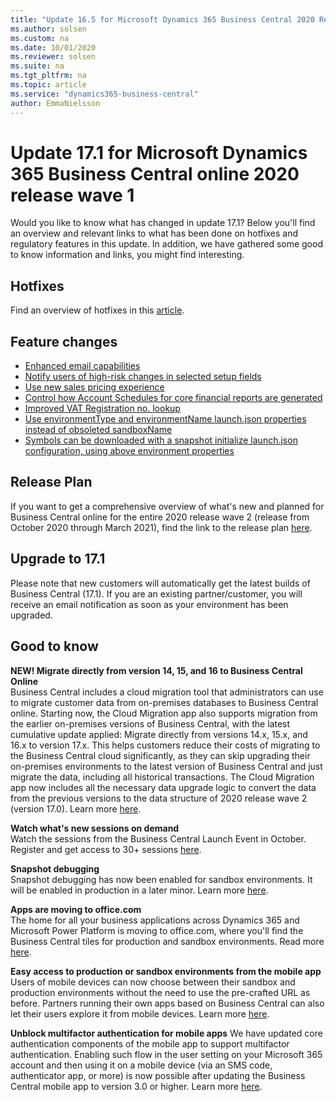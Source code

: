 ```yaml
---
title: "Update 16.5 for Microsoft Dynamics 365 Business Central 2020 Release Wave 1"
ms.author: solsen
ms.custom: na
ms.date: 10/01/2020
ms.reviewer: solsen
ms.suite: na
ms.tgt_pltfrm: na
ms.topic: article
ms.service: "dynamics365-business-central"
author: EmmaNielsson
---
```


# Update 17.1 for Microsoft Dynamics 365 Business Central online 2020 release wave 1

Would you like to know what has changed in update 17.1? Below you'll find an overview and relevant links to what has been done on hotfixes and regulatory features in this update. In addition, we have gathered some good to know information and links, you might find interesting.

## Hotfixes

Find an overview of hotfixes in this [article](https://support.microsoft.com/en-us/help/4576664).

## Feature changes

- [Enhanced email capabilities](/dynamics365-release-plan/2020wave2/smb/dynamics365-business-central/enhanced-email-capabilities)
- [Notify users of high-risk changes in selected setup fields](/dynamics365-release-plan/2020wave2/smb/dynamics365-business-central/notify-users-high-risk-changes-selected-setup-fields)
- [Use new sales pricing experience](/dynamics365-release-plan/2020wave2/smb/dynamics365-business-central/use-new-sales-pricing-experience-)
- [Control how Account Schedules for core financial reports are generated](/dynamics365-business-central/control-how-account-schedules-core-financial-reports-are-generated)
- [Improved VAT Registration no. lookup](/dynamics365/business-central/finance-how-validate-vat-registration-number)
- [Use environmentType and environmentName launch.json properties instead of obsoleted sandboxName](/dynamics365/business-central/dev-itpro/developer/devenv-json-files#Launchjson)
- [Symbols can be downloaded with a snapshot initialize launch.json configuration, using above environment properties](/dynamics365/business-central/dev-itpro/developer/devenv-snapshot-debugging#downloading-symbols-on-the-snapshot-debugger-endpoint)



## Release Plan

If you want to get a comprehensive overview of what's new and planned for Business Central online for the entire 2020 release wave 2 (release from October 2020 through March 2021), find the link to the release plan [here](/dynamics365-release-plan/2020wave2/dynamics365-business-central/planned-features).



## Upgrade to 17.1

Please note that new customers will automatically get the latest builds of Business Central (17.1). If you are an existing partner/customer, you will receive an email notification as soon as your environment has been upgraded.

## Good to know

**NEW! Migrate directly from version 14, 15, and 16 to Business Central Online**  
Business Central includes a cloud migration tool that administrators can use to migrate customer data from on-premises databases to Business Central online. Starting now, the Cloud Migration app also supports migration from the earlier on-premises versions of Business Central, with the latest cumulative update applied: Migrate directly from versions 14.x, 15.x, and 16.x to version 17.x. 
This helps customers reduce their costs of migrating to the Business Central cloud significantly, as they can skip upgrading their on-premises environments to the latest version of Business Central and just migrate the data, including all historical transactions. The Cloud Migration app now includes all the necessary data upgrade logic to convert the data from the previous versions to the data structure of 2020 release wave 2 (version 17.0). Learn more 
 [here](https://docs.microsoft.com/en-us/dynamics365/business-central/dev-itpro/administration/migrate-business-central-on-premises).

**Watch what's new sessions on demand**  
Watch the sessions from the Business Central Launch Event in October. Register and get access to 30+ sessions [here](https://aka.ms/MSDyn365BCLaunchEvent).

**Snapshot debugging**  
Snapshot debugging has now been enabled for sandbox environments. It will be enabled in production in a later minor. Learn more [here](/dynamics365/business-central/dev-itpro/developer/devenv-snapshot-debugging).

**Apps are moving to office.com**  
The home for all your business applications across Dynamics 365 and Microsoft Power Platform is moving to office.com, where you'll find the Business Central tiles for production and sandbox environments. Read more [here]().

**Easy access to production or sandbox environments from the mobile app**
Users of mobile devices can now choose between their sandbox and production environments without the need to use the pre-crafted URL as before. Partners running their own apps based on Business Central can also let their users explore it from mobile devices. Learn more [here](/dynamics365-release-plan/2020wave2/smb/dynamics365-business-central/access-multiple-production-or-sandbox-environments-mobile-apps).

**Unblock multifactor authentication for mobile apps**
We have updated core authentication components of the mobile app to support multifactor authentication. Enabling such flow in the user setting on your Microsoft 365 account and then using it on a mobile device (via an SMS code, authenticator app, or more) is now possible after updating the Business Central mobile app to version 3.0 or higher. Learn more [here](/dynamics365-release-plan/2020wave2/smb/dynamics365-business-central/unblock-multi-factor-authentication-mobile-apps).